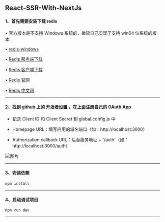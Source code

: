 ## React-SSR-With-NextJs

#### 1、首先需要安装下载 redis 

• 官方版本是不支持 Windows 系统的，微软自己实现了支持 win64 位系统的版本

• [redis-windows](https://github.com/microsoftarchive/redis/releases/tag/win-3.0.504)

• [Redis 服务端下载](https://github.com/ServiceStack/redis-windows/raw/master/downloads/redis-latest.zip)

• [Redis 客户端下载](https://redisdesktop.com/download)

• [Redis 官网](https://redis.io/)

• [Redis 中文网](http://www.redis.cn/documentation.html)

*** 

#### 2、找到 github 上的 [开发者设置](https://github.com/settings/developers) ，在上面注册自己的 OAuth App

* 记录 Client ID 和 Client Secret 到 global.config.js 中

* Homepage URL：填写应用的域名端口（如：http://localhost:3000）

* Authorization callback URL：后台服务地址 + '/auth'（如：http://localhost:3000/auth）

![图片](https://github.com/yjdjiayou/react-ssr-with-nextjs-demo/blob/master/register-oauth.png)

*** 

#### 3、安装依赖
`npm install `

*** 

#### 4、启动调试项目
`npm run dev `

*** 

